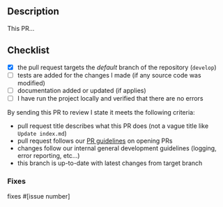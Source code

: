 ## Description
<!-- A clear and concise description what these changes does. -->
This PR...

## Checklist
<!-- Replace  the [ ] with [x] to check the boxes. -->
- [x] the pull request targets the *default* branch of the repository (`develop`)
- [ ] tests are added for the changes I made (if any source code was modified)
- [ ] documentation added or updated (if applies)
- [ ] I have run the project locally and verified that there are no errors

By sending this PR to review I state it meets the following criteria:

- pull request title describes what this PR does (not a vague title like `Update index.md`)
- pull request follows our [PR guidelines][pr-guideline] on opening PRs
- changes follow our internal general development guidelines (logging, error reporting, etc...)
- this branch is up-to-date with latest changes from target branch

### Fixes
<!-- If there is no issue being resolved, open one before creating this pull request. -->
<!-- If the PR doesn't fully resolve the issue, replace 'fixes' with 'references'. -->
<!-- Example: fixes #[issue number], fixes #[issue number] -->
fixes #[issue number]

[pr-guideline]: https://github.com/spreadmonitor/.github/blob/master/CONTRIBUTING.md
